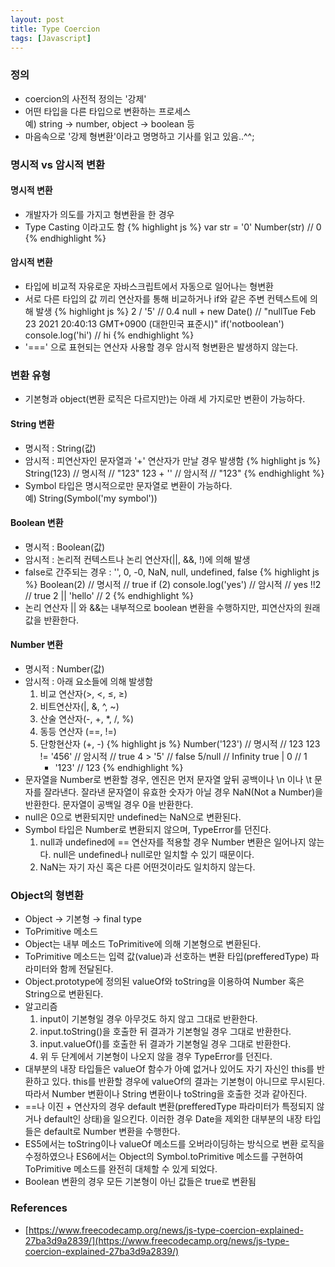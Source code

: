 ```yaml
---
layout: post
title: Type Coercion
tags: [Javascript]
---
```


### 정의
- coercion의 사전적 정의는 '강제'
- 어떤 타입을 다른 타입으로 변환하는 프로세스\
  예) string → number, object → boolean 등
- 마음속으로 '강제 형변환'이라고 명명하고 기사를 읽고 있음..^^;

### 명시적 vs 암시적 변환

#### 명시적 변환
- 개발자가 의도를 가지고 형변환을 한 경우
- Type Casting 이라고도 함
    {% highlight js %}
      var str = '0'
      Number(str)
      // 0
    {% endhighlight %}

#### 암시적 변환
- 타입에 비교적 자유로운 자바스크립트에서 자동으로 일어나는 형변환
- 서로 다른 타입의 값 끼리 연산자를 통해 비교하거나 if와 같은 주변 컨텍스트에 의해 발생
    {% highlight js %}
    2 / '5'
    // 0.4
    null + new Date()
    // "nullTue Feb 23 2021 20:40:13 GMT+0900 (대한민국 표준시)"
    if('notboolean') console.log('hi')
    // hi
    {% endhighlight %}
- '===' 으로 표현되는 연산자 사용할 경우 암시적 형변환은 발생하지 않는다.

### 변환 유형
- 기본형과 object(변환 로직은 다르지만)는 아래 세 가지로만 변환이 가능하다.

#### String 변환
- 명시적 : String(값)
- 암시적 : 피연산자인 문자열과 '+' 연산자가 만날 경우 발생함
    {% highlight js %}
    String(123) // 명시적
    // "123"
    123 + '' // 암시적
    // "123"
    {% endhighlight %}
- Symbol 타입은 명시적으로만 문자열로 변환이 가능하다.\
  예) String(Symbol('my symbol'))

#### Boolean 변환
- 명시적 : Boolean(값)
- 암시적 : 논리적 컨텍스트나 논리 연산자(\|\|, &&, !)에 의해 발생
- false로 간주되는 경우 : '', 0, -0, NaN, null, undefined, false
    {% highlight js %}
    Boolean(2) // 명시적
    // true
    if (2) console.log('yes') // 암시적
    // yes
    !!2
    // true
    2 || 'hello'
    // 2
    {% endhighlight %}
- 논리 연산자 \|\| 와 &&는 내부적으로 boolean 변환을 수행하지만, 피연산자의 원래 값을 반환한다.

#### Number 변환
- 명시적 : Number(값)
- 암시적 : 아래 요소들에 의해 발생함
    1. 비교 연산자(>, <, ≤, ≥)
    2. 비트연산자(\|, &, ^, ~)
    3. 산술 연산자(-, +, *, /, %)
    4. 동등 연산자 (==, !=)
    5. 단항현산자 (+, -)
        {% highlight js %}
        Number('123') // 명시적
        // 123
        123 != '456' // 암시적
        // true
        4 > '5'
        // false
        5/null
        // Infinity
        true | 0
        // 1
        + '123'
        // 123
        {% endhighlight %}
- 문자열을 Number로 변환할 경우, 엔진은 먼저 문자열 앞뒤 공백이나 \n 이나 \t 문자를 잘라낸다.
  잘라낸 문자열이 유효한 숫자가 아닐 경우 NaN(Not a Number)을 반환한다.
  문자열이 공백일 경우 0을 반환한다.
- null은 0으로 변환되지만 undefined는 NaN으로 변환된다.
- Symbol 타입은 Number로 변환되지 않으며, TypeError를 던진다.
  1. null과 undefined에 == 연산자를 적용할 경우 Number 변환은 일어나지 않는다.
    null은 undefined나 null로만 일치할 수 있기 때문이다.
  2. NaN는 자기 자신 혹은 다른 어떤것이라도 일치하지 않는다.

### Object의 형변환
- Object → 기본형 → final type
- ToPrimitive 메소드
- Object는 내부 메소드 ToPrimitive에 의해 기본형으로 변환된다.
- ToPrimitive 메소드는 입력 값(value)과 선호하는 변환 타입(prefferedType) 파라미터와 함께 전달된다.
- Object.prototype에 정의된 valueOf와 toString을 이용하여 Number 혹은 String으로 변환된다.
- 알고리즘
  1. input이 기본형일 경우 아무것도 하지 않고 그대로 반환한다.
  2. input.toString()을 호출한 뒤 결과가 기본형일 경우 그대로 반환한다.
  3. input.valueOf()를 호출한 뒤 결과가 기본형일 경우 그대로 반환한다.
  4. 위 두 단계에서 기본형이 나오지 않을 경우 TypeError를 던진다.
- 대부분의 내장 타입들은 valueOf 함수가 아예 없거나 있어도 자기 자신인 this를 반환하고 있다. this를 반환할 경우에 valueOf의 결과는 기본형이 아니므로 무시된다. 따라서 Number 변환이나 String 변환이나 toString을 호출한 것과 같아진다.
- ==나 이진 + 연산자의 경우 default 변환(prefferedType 파라미터가 특정되지 않거나 default인 상태)을 일으킨다.  이러한 경우 Date을 제외한 대부분의 내장 타입들은 default로 Number 변환을 수행한다.
- ES5에서는 toString이나 valueOf 메소드를 오버라이딩하는 방식으로 변환 로직을 수정하였으나 ES6에서는 Object의 Symbol.toPrimitive 메소드를 구현하여  ToPrimitive 메소드를 완전히 대체할 수 있게 되었다.
- Boolean 변환의 경우 모든 기본형이 아닌 값들은 true로 변환됨

### References
- [https://www.freecodecamp.org/news/js-type-coercion-explained-27ba3d9a2839/](https://www.freecodecamp.org/news/js-type-coercion-explained-27ba3d9a2839/)
